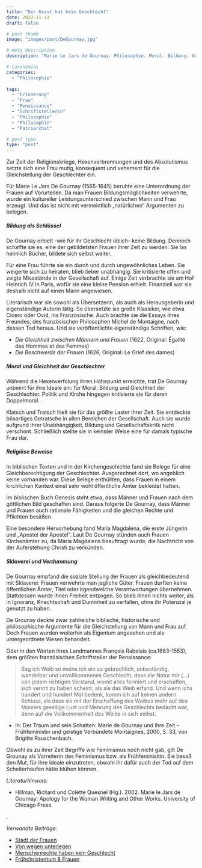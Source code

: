 ```yaml
---
title: "Der Geist hat kein Geschlecht"
date: 2022-11-11
draft: false

# post thumb
image: "images/post/DeGournay.jpg"

# meta description
description: "Marie Le Jars de Gournay. Philosophie. Moral. Bildung. Gesellschaftskritik. Religiöse Beweise für Gleichheit der Geschlechter. Sklaverei der Frau. Verdummung der Frau. Feminismus. Frühfeminismus."

# taxonomies
categories:
  - "Philosophie"
  
tags:
  - "Erinnerung" 
  - "Frau"
  - "Renaissance" 
  - "Schriftstellerin" 
  - "Philosophie"
  - "Philosophin"
  - "Patriarchat"

# post type
type: "post"
---
```


Zur Zeit der Religionskriege, Hexenverbrennungen und des Absolutismus setzte sich eine Frau mutig, konsequent und vehement für die Gleichstellung der Geschlechter ein.

Für Marie Le Jars De Gournay (1565-1645) beruhte eine Unterordnung der Frauen auf Vorurteilen. Da man Frauen Bildungsmöglichkeiten verwehrte, wurde ein kultureller Leistungsunterschied zwischen Mann und Frau erzeugt. Und das ist nicht mit vermeintlich „natürlichen“ Argumenten zu belegen. 

##### Bildung als Schlüssel

De Gournay erhielt -wie für ihr Geschlecht üblich- keine Bildung. Dennoch schaffte sie es, eine der gebildetsten Frauen ihrer Zeit zu werden. Sie las heimlich Bücher, bildete sich selbst weiter.

Für eine Frau führte sie ein durch und durch ungewöhnliches Leben. Sie weigerte sich zu heiraten, blieb lieber unabhängig. Sie kritisierte offen und zeigte Missstände in der Gesellschaft auf. Einige Zeit verbrachte sie am Hof Heinrich IV in Paris, wofür sie eine kleine Pension erhielt. Finanziell war sie deshalb nicht auf einen Mann angewiesen.

Literarisch war sie sowohl als Übersetzerin, als auch als Herausgeberin und eigenständige Autorin tätig. So übersetzte sie große Klassiker, wie etwa Cicero oder Ovid, ins Französische. Auch brachte sie die Essays ihres Freundes, des französischen Philosophen Michel de Montaigne, nach dessen Tod heraus. Und sie veröffentlichte eigenständige Schriften, wie:
- *Die Gleichheit zwischen Männern und Frauen* (1622, Original: Égalité des Hommes et des Femmes)
- *Die Beschwerde der Frauen* (1626, Original: Le Grief des dames)


##### Moral und Gleichheit der Geschlechter

Während die Hexenverfolung ihren Höhepunkt erreichte, trat De Gournay unbeirrt für ihre Ideale ein: für Moral, Bildung und Gleichheit der Geschlechter. Politik und Kirche hingegen kritisierte sie für deren Doppelmoral.

Klatsch und Tratsch hielt sie für das größte Laster ihrer Zeit. Sie entdeckte bösartiges Getratsche in allen Bereichen der Gesellschaft. Auch sie wurde aufgrund ihrer Unabhängigkeit, Bildung und Gesellschaftskritk nicht verschont. Schließlich stellte sie in keinster Weise eine für damals typische Frau dar.

##### Religiöse Beweise

In biblischen Texten und in der Kirchengeschichte fand sie Belege für eine Gleichberechtigung der Geschlechter. Ausgerechnet dort, wo angeblich keine vorhanden war. Diese Belege enthüllten, dass Frauen in einem kirchlichen Kontext einst sehr wohl öffentliche Ämter bekleidet hatten.

Im biblischen Buch Genesis steht etwa, dass Männer und Frauen nach dem göttlichen Bild geschaffen sind. Daraus folgerte De Gournay, dass Männer und Frauen auch rationale Fähigkeiten und die gleichen Rechte und Pflichten besäßen.

Eine besondere Hervorhebung fand Maria Magdalena, die erste Jüngerin und „Apostel der Apostel“. Laut De Gournay stünden auch Frauen Kirchenämter zu, da Maria Magdalena beauftragt wurde, die Nachtricht von der Auferstehung Christi zu verkünden.

##### Sklaverei und Verdummung

De Gournay empfand die soziale Stellung der Frauen als gleichbedeutend mit Sklaverei: Frauen verwehrte man jegliche Güter. Frauen durften keine öffentlichen Ämter, Titel oder irgendwelche Verantwortungen übernehmen. Stattdessen wurde ihnen Freiheit entzogen. So blieb ihnen nichts weiter, als in Ignoranz, Knechtschaft und Dummheit zu verfallen, ohne ihr Potenzial je genutzt zu haben. 

De Grounay deckte zwar zahlreiche biblische, historische und philosophische Argumente für die Gleichstellung von Mann und Frau auf. Doch Frauen wurden weiterhin als Eigentum angesehen und als untergeordnete Wesen behandelt.

Oder in den Worten ihres Landmannes François Rabelais (ca.1683-1553), dem größten französischen Schriftsteller der Renaissance:

>Sag ich Weib so meine ich ein so gebrechlich, unbeständig, wandelbar und unvollkommenes Geschlecht, dass die Natur mir (…) von jedem richtigen Verstand, womit alles formiert und erschaffen, sich verirrt zu haben scheint, als sie das Weib erfand. Und wenn ichs hundert und hundert Mal bedenk, komm ich auf keinen andern Schluss, als dass sie mit der Erschaffung des Weibes mehr auf des Mannes gesellige Lust und Mehrung des Geschlechts bedacht war, denn auf die Vollkommenheit des Weibs in sich selbst.

- In: Der Traum und sein Schatten: Marie de Gournay und ihre Zeit – Frühfeministin und geistige Verbündete Montaignes, 2000, S. 33, von Brigitte Rauschenbach.

Obwohl es zu ihrer Zeit Begriffe wie Feminismus noch nicht gab, gilt De Grounay als Vorreiterin des Feminismus bzw. als Frühfeminisitin. Sie besaß den Mut, für ihre Ideale einzutreten, obwohl ihr dafür auch der Tod auf dem Scheiterhaufen hätte blühen können.


*Literaturhinweis:*
- Hillman, Richard und Colette Quesnel (Hg.). 2002. Marie le Jars de Gournay: Apology for the Woman Writing and Other Works. University of Chicago Press.


.

*Verwandte Beiträge:*
- [Stadt der Frauen](https://www.erinnermich.eu/blog/pizan/)
- [Von wegen unterlegen](https://www.erinnermich.eu/blog/patriarchat/)
- [Menschenrechte haben kein Geschlecht](https://www.erinnermich.eu/blog/dohm/)
- [Frühchristentum & Frauen](https://www.erinnermich.eu/blog/fr%C3%BChchristentum/)
